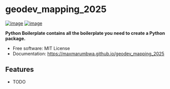 # geodev_mapping_2025


[![image](https://img.shields.io/pypi/v/geodev_mapping_2025.svg)](https://pypi.python.org/pypi/geodev_mapping_2025)
[![image](https://img.shields.io/conda/vn/conda-forge/geodev_mapping_2025.svg)](https://anaconda.org/conda-forge/geodev_mapping_2025)


**Python Boilerplate contains all the boilerplate you need to create a Python package.**


-   Free software: MIT License
-   Documentation: https://maxmarumbwa.github.io/geodev_mapping_2025
    

## Features

-   TODO
